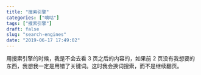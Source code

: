 ```yaml
---
title: "搜索引擎"
categories: ["嘀咕"]
tags: ["搜索引擎"]
draft: false
slug: "search-engines"
date: "2019-06-17 17:49:02"
---
```


用搜索引擎的时候，我是不会去看 3 页之后的内容的，如果前 2 页没有我想要的东西，我想我一定是用错了关键词。这时我会换词搜索，而不是继续翻页。
